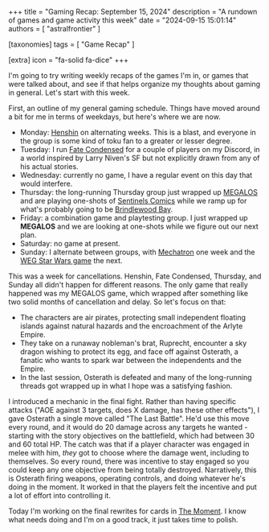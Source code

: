 +++
title = "Gaming Recap: September 15, 2024"
description = "A rundown of games and game activity this week"
date = "2024-09-15 15:01:14"
authors = [ "astralfrontier" ]

[taxonomies]
tags = [ "Game Recap" ]

[extra]
icon = "fa-solid fa-dice"
+++

I'm going to try writing weekly recaps of the games I'm in, or games that were talked about,
and see if that helps organize my thoughts about gaming in general. Let's start with this week.

<!-- more -->

First, an outline of my general gaming schedule. Things have moved around a bit for me in terms of weekdays, but here's where we are now.

- Monday: [Henshin](https://www.caveofmonstersgames.com/games/henshin) on alternating weeks. This is a blast, and everyone in the group is some kind of toku fan to a greater or lesser degree.
- Tuesday: I run [Fate Condensed](https://fate-srd.com/fate-condensed) for a couple of players on my Discord, in a world inspired by Larry Niven's SF but not explicitly drawn from any of his actual stories.
- Wednesday: currently no game, I have a regular event on this day that would interfere.
- Thursday: the long-running Thursday group just wrapped up [MEGALOS](https://mataramg.itch.io/megalos) and are playing one-shots of [Sentinels Comics](https://greaterthangames.com/product/sentinel-comics-the-role-playing-game-core-rulebook/) while we ramp up for what's probably going to be [Brindlewood Bay](https://www.gauntlet-rpg.com/brindlewood-bay.html).
- Friday: a combination game and playtesting group. I just wrapped up **MEGALOS** and we are looking at one-shots while we figure out our next plan.
- Saturday: no game at present.
- Sunday: I alternate between groups, with [Mechatron](https://modiphius.net/en-us/products/mutant-mechatron) one week and the [WEG Star Wars game](https://en.wikipedia.org/wiki/Star_Wars:_The_Roleplaying_Game) the next.

This was a week for cancellations. Henshin, Fate Condensed, Thursday, and Sunday all didn't happen for different reasons. The only game that really happened was my MEGALOS game, which wrapped after something like two solid months of cancellation and delay. So let's focus on that:

- The characters are air pirates, protecting small independent floating islands against natural hazards and the encroachment of the Arlyte Empire.
- They take on a runaway nobleman's brat, Ruprecht, encounter a sky dragon wishing to protect its egg, and face off against Osterath, a fanatic who wants to spark war between the independents and the Empire.
- In the last session, Osterath is defeated and many of the long-running threads got wrapped up in what I hope was a satisfying fashion.

I introduced a mechanic in the final fight. Rather than having specific attacks ("AOE against 3 targets, does X damage, has these other effects"), I gave Osterath a single move called "The Last Battle".
He'd use this move every round, and it would do 20 damage across any targets he wanted - starting with the story objectives on the battlefield, which had between 30 and 60 total HP.
The catch was that if a player character was engaged in melee with him, _they_ got to choose where the damage went, including to themselves.
So every round, there was incentive to stay engaged so you could keep any one objective from being totally destroyed.
Narratively, this is Osterath firing weapons, operating controls, and doing whatever he's doing in the moment.
It worked in that the players felt the incentive and put a lot of effort into controlling it.

Today I'm working on the final rewrites for cards in [The Moment](@/blog/the-moment.md). I know what needs doing and I'm on a good track, it just takes time to polish.